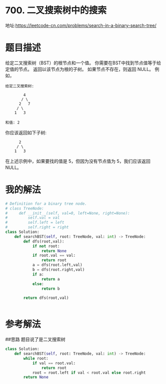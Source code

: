 # 700. 二叉搜索树中的搜索
地址:https://leetcode-cn.com/problems/search-in-a-binary-search-tree/


# 题目描述
给定二叉搜索树（BST）的根节点和一个值。 你需要在BST中找到节点值等于给定值的节点。 返回以该节点为根的子树。 如果节点不存在，则返回 NULL。
例如，
```
给定二叉搜索树:

        4
       / \
      2   7
     / \
    1   3

和值: 2

```

你应该返回如下子树:
```
      2     
     / \   
    1   3

```

在上述示例中，如果要找的值是 5，但因为没有节点值为 5，我们应该返回 NULL。



# 我的解法
```python
# Definition for a binary tree node.
# class TreeNode:
#     def __init__(self, val=0, left=None, right=None):
#         self.val = val
#         self.left = left
#         self.right = right
class Solution:
    def searchBST(self, root: TreeNode, val: int) -> TreeNode:
        def dfs(root,val):
            if not root:
                return None
            if root.val == val:
                return root
            a = dfs(root.left,val)
            b = dfs(root.right,val)
            if a:
                return a
            else:
                return b
        
        return dfs(root,val)



```

# 参考解法

##思路
题目说了是二叉搜索树

```python
class Solution:
    def searchBST(self, root: TreeNode, val: int) -> TreeNode:
        while root:
            if val == root.val:
                return root
            root = root.left if val < root.val else root.right
        return None
```
